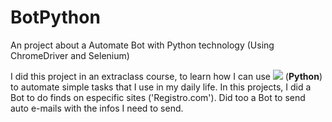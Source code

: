 # BotPython
An project about a Automate Bot with Python technology (Using ChromeDriver and Selenium)

I did this project in an extraclass course, to learn how I can use ![](https://upload.wikimedia.org/wikipedia/commons/0/0a/Python.svg)  (**Python**) to automate simple tasks that I use in my daily life. In this projects, I did a Bot to do finds on especific sites ('Registro.com'). Did too a Bot to send auto e-mails with the infos I need to send.
